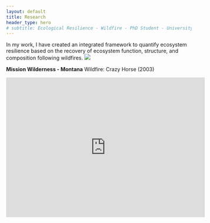 ```yaml
---
layout: default
title: Research
header_type: hero
# subtitle: Ecological Resilience - Wildfire - PhD Student - University of Montana
---
```


In my work, I have created an integrated framework to quantify ecosystem resilience based on the recovery of ecosystem function, structure, and composition following wildfires.
<img src="https://mariejohnson.github.io/assets/images/flowEx_nowhitebackground.png">

**Mission Wilderness - Montana**
Wildfire: Crazy Horse (2003)

<iframe
    width="540"
    height="380"
    src="https://www.youtube.com/embed/aMwzrtX1nTA"
    frameborder="0"
    allow="autoplay; encrypted-media"
    allowfullscreen
>
</iframe>


